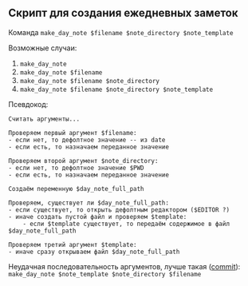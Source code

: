 ## Скрипт для создания ежедневных заметок

Команда `make_day_note $filename $note_directory $note_template`

Возможные случаи:
1. `make_day_note`
2. `make_day_note $filename`
3. `make_day_note $filename $note_directory`
4. `make_day_note $filename $note_directory $note_template`

Псевдокод:
```
Считать аргументы...

Проверяем первый аргумент $filename:
- если нет, то дефолтное значение -- из date
- если есть, то назначаем переданное значение

Проверяем второй аргумент $note_directory:
- если нет, то дефолтное значение $PWD
- если есть, то назначаем переданное значение

Создаём переменную $day_note_full_path

Проверяем, существует ли $day_note_full_path:
- если существует, то открыть дефолтным редактором ($EDITOR ?)
- иначе создать пустой файл и проверяем $template:
    - если $template существует, то передаём содержимое в файл $day_note_full_path

Проверяем третий аргумент $template:
- иначе сразу открываем файл $day_note_full_path
```

Неудачная последовательность аргументов, лучше такая ([commit](https://github.com/DanilTsygolnik/automate_drudgery/commit/a616f5c1660d21a31b90eb05f0d3d7a053b28dac)):    
`make_day_note $note_template $note_directory $filename`
